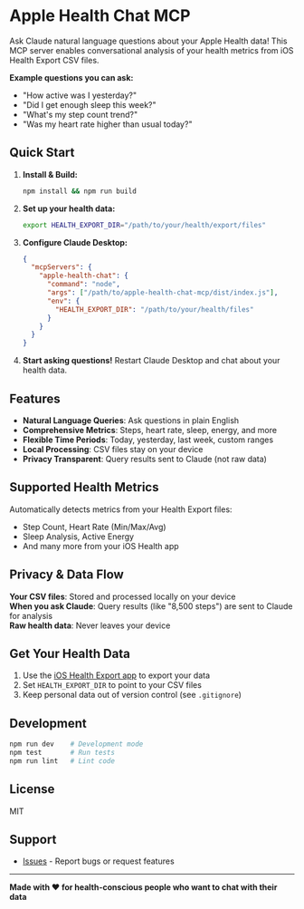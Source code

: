 # Apple Health Chat MCP

Ask Claude natural language questions about your Apple Health data! This MCP server enables conversational analysis of your health metrics from iOS Health Export CSV files.

**Example questions you can ask:**
- "How active was I yesterday?"
- "Did I get enough sleep this week?"
- "What's my step count trend?"
- "Was my heart rate higher than usual today?"

## Quick Start

1. **Install & Build:**
   ```bash
   npm install && npm run build
   ```

2. **Set up your health data:**
   ```bash
   export HEALTH_EXPORT_DIR="/path/to/your/health/export/files"
   ```

3. **Configure Claude Desktop:**
   ```json
   {
     "mcpServers": {
       "apple-health-chat": {
         "command": "node",
         "args": ["/path/to/apple-health-chat-mcp/dist/index.js"],
         "env": {
           "HEALTH_EXPORT_DIR": "/path/to/your/health/files"
         }
       }
     }
   }
   ```

4. **Start asking questions!** Restart Claude Desktop and chat about your health data.

## Features

- **Natural Language Queries**: Ask questions in plain English
- **Comprehensive Metrics**: Steps, heart rate, sleep, energy, and more
- **Flexible Time Periods**: Today, yesterday, last week, custom ranges
- **Local Processing**: CSV files stay on your device
- **Privacy Transparent**: Query results sent to Claude (not raw data)

## Supported Health Metrics

Automatically detects metrics from your Health Export files:
- Step Count, Heart Rate (Min/Max/Avg)
- Sleep Analysis, Active Energy
- And many more from your iOS Health app

## Privacy & Data Flow

**Your CSV files**: Stored and processed locally on your device  
**When you ask Claude**: Query results (like "8,500 steps") are sent to Claude for analysis  
**Raw health data**: Never leaves your device

## Get Your Health Data

1. Use the [iOS Health Export app](https://www.healthyapps.dev/) to export your data
2. Set `HEALTH_EXPORT_DIR` to point to your CSV files
3. Keep personal data out of version control (see `.gitignore`)

## Development

```bash
npm run dev    # Development mode
npm test       # Run tests
npm run lint   # Lint code
```

## License

MIT

## Support

- [Issues](https://github.com/gh33k/apple-health-chat-mcp/issues) - Report bugs or request features
---

**Made with ❤️ for health-conscious people who want to chat with their data**
